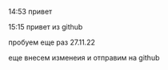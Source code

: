 14:53
привет

15:15
привет из github

пробуем еще раз 27.11.22

еще внесем изменеия и отправим на github

